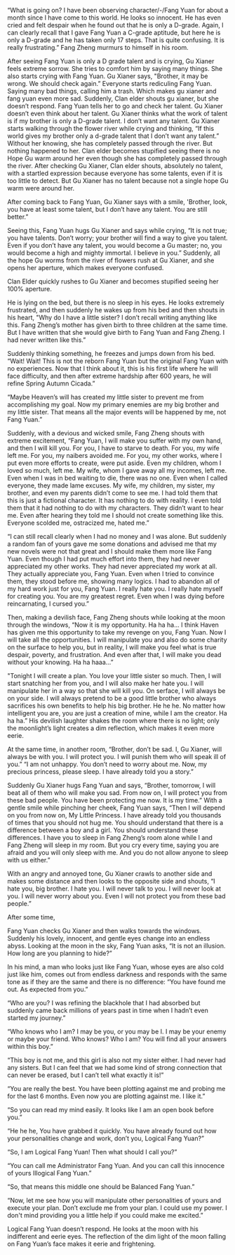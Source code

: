 “What is going on? I have been observing character/-/Fang Yuan for about a month since I have come to this world. He looks so innocent. He has even cried and felt despair when he found out that he is only a D-grade. Again, I can clearly recall that I gave Fang Yuan a C-grade aptitude, but here he is only a D-grade and he has taken only 17 steps. That is quite confusing. It is really frustrating.” Fang Zheng murmurs to himself in his room. 

After seeing Fang Yuan is only a D grade talent and is crying, Gu Xianer feels extreme sorrow. She tries to comfort him by saying many things. She also starts crying with Fang Yuan. Gu Xianer says, "Brother, it may be wrong. We should check again.” Everyone starts rediculing Fang Yuan. Saying many bad things, calling him a trash. Which makes gu xianer and fang yuan even more sad. Suddenly, Clan elder shouts gu xianer, but she doesn’t respond. Fang Yuan tells her to go and check her talent. Gu Xianer doesn’t even think about her talent. Gu Xianer thinks what the work of talent is if my brother is only a D-grade talent. I don’t want any talent. Gu Xianer starts walking through the flower river while crying and thinking, “If this world gives my brother only a d-grade talent that I don’t want any talent.” Without her knowing, she has completely passed through the river. But nothing happened to her. Clan elder becomes stupified seeing there is no Hope Gu warm around her even though she has completely passed through the river. After checking Gu Xianer, Clan elder shouts, absolutely no talent, with a startled expression because everyone has some talents, even if it is too little to detect. But Gu Xianer has no talent because not a single hope Gu warm were around her. 

After coming back to Fang Yuan, Gu Xianer says with a smile, 'Brother, look, you have at least some talent, but I don’t have any talent. You are still better.”

Seeing this, Fang Yuan hugs Gu Xianer and says while crying, “It is not true; you have talents. Don’t worry; your brother will find a way to give you talent. Even if you don’t have any talent, you would become a Gu master; no, you would become a high and mighty immortal. I believe in you.” Suddenly, all the hope Gu worms from the river of flowers rush at Gu Xianer, and she opens her aperture, which makes everyone confused.

Clan Elder quickly rushes to Gu Xianer and becomes stupified seeing her 100% aperture.

He is lying on the bed, but there is no sleep in his eyes. He looks extremely frustrated, and then suddenly he wakes up from his bed and then shouts in his heart, "Why do I have a little sister? I don’t recall writing anything like this. Fang Zheng’s mother has given birth to three children at the same time. But I have written that she would give birth to Fang Yuan and Fang Zheng. I had never written like this.”

Suddenly thinking something, he freezes and jumps down from his bed. “Wait! Wait! This is not the reborn Fang Yuan but the original Fang Yuan with no experiences. Now that I think about it, this is his first life where he will face difficulty, and then after extreme hardship after 600 years, he will refine Spring Autumn Cicada.”

“Maybe Heaven’s will has created my little sister to prevent me from accomplishing my goal. Now my primary enemies are my big brother and my little sister. That means all the major events will be happened by me, not Fang Yuan.”

Suddenly, with a devious and wicked smile, Fang Zheng shouts with extreme excitement, “Fang Yuan, I will make you suffer with my own hand, and then I will kill you. For you, I have to starve to death. For you, my wife left me. For you, my naibers avoided me. For you, my other works, where I put even more efforts to create, were put aside. Even my children, whom I loved so much, left me. My wife, whom I gave away all my incomes, left me. Even when I was in bed waiting to die, there was no one. Even when I called everyone, they made lame excuses. My wife, my children, my sister, my brother, and even my parents didn’t come to see me. I had told them that this is just a fictional character. It has nothing to do with reality. I even told them that it had nothing to do with my characters. They didn’t want to hear me. Even after hearing they told me I should not create something like this. Everyone scolded me, ostracized me, hated me.”

“I can still recall clearly when I had no money and I was alone. But suddenly a random fan of yours gave me some donations and advised me that my new novels were not that great and I should make them more like Fang Yuan. Even though I had put much effort into them, they had never appreciated my other works. They had never appreciated my work at all. They actually appreciate you, Fang Yuan. Even when I tried to convince them, they stood before me, showing many logics. I had to abandon all of my hard work just for you, Fang Yuan. I really hate you. I really hate myself for creating you. You are my greatest regret. Even when I was dying before reincarnating, I cursed you.”

Then, making a devilish face, Fang Zheng shouts while looking at the moon through the windows, “Now it is my opportunity. Ha ha ha... I think Haven has given me this opportunity to take my revenge on you, Fang Yuan. Now I will take all the opportunities. I will manipulate you and also do some charity on the surface to help you, but in reality, I will make you feel what is true despair, poverty, and frustration. And even after that, I will make you dead without your knowing. Ha ha haaa…”

"Tonight I will create a plan. You love your little sister so much. Then, I will start snatching her from you, and I will also make her hate you. I will manipulate her in a way so that she will kill you. On serface, I will always be on your side. I will always pretend to be a good little brother who always sacrifices his own benefits to help his big brother. He he he. No matter how intelligent you are, you are just a creation of mine, while I am the creator. Ha ha ha.” His devilish laughter shakes the room where there is no light; only the moonlight’s light creates a dim reflection, which makes it even more eerie.

At the same time, in another room, “Brother, don’t be sad. I, Gu Xianer, will always be with you. I will protect you. I will punish them who will speak ill of you.” “I am not unhappy. You don’t need to worry about me. Now, my precious princess, please sleep. I have already told you a story.” 

Suddenly Gu Xianer hugs Fang Yuan and says, “Brother, tomorrow, I will beat all of them who will make you sad. From now on, I will protect you from these bad people. You have been protecting me now. It is my time.” With a gentle smile while pinching her cheek, Fang Yuan says, “Then I will depend on you from now on, My Little Princess. I have already told you thousands of times that you should not hug me. You should understand that there is a difference between a boy and a girl. You should understand these differences. I have you to sleep in Fang Zheng’s room alone while I and Fang Zheng will sleep in my room. But you cry every time, saying you are afraid and you will only sleep with me. And you do not allow anyone to sleep with us either.” 

With an angry and annoyed tone, Gu Xianer crawls to another side and makes some distance and then looks to the opposite side and shouts, “I hate you, big brother. I hate you. I will never talk to you. I will never look at you. I will never worry about you. Even I will not protect you from these bad people.”

After some time, 

Fang Yuan checks Gu Xianer and then walks towards the windows. Suddenly his lovely, innocent, and gentle eyes change into an endless abyss. Looking at the moon in the sky, Fang Yuan asks, “It is not an illusion. How long are you planning to hide?” 

In his mind, a man who looks just like Fang Yuan, whose eyes are also cold just like him, comes out from endless darkness and responds with the same tone as if they are the same and there is no difference: “You have found me out. As expected from you.” 

“Who are you? I was refining the blackhole that I had absorbed but suddenly came back millions of years past in time when I hadn’t even started my journey.”

“Who knows who I am? I may be you, or you may be I. I may be your enemy or maybe your friend. Who knows? Who I am? You will find all your answers within this boy.”

“This boy is not me, and this girl is also not my sister either. I had never had any sisters. But I can feel that we had some kind of strong connection that can never be erased, but I can’t tell what exactly it is!”

“You are really the best. You have been plotting against me and probing me for the last 6 months. Even now you are plotting against me. I like it.”

“So you can read my mind easily. It looks like I am an open book before you.”

“He he he, You have grabbed it quickly. You have already found out how your personalities change and work, don’t you, Logical Fang Yuan?”

“So, I am Logical Fang Yuan! Then what should I call you?”

“You can call me Administrator Fang Yuan. And you can call this innocence of yours Illogical Fang Yuan.”

“So, that means this middle one should be Balanced Fang Yuan.”

“Now, let me see how you will manipulate other personalities of yours and execute your plan. Don’t exclude me from your plan. I could use my power. I don't mind providing you a little help if you could make me excited.” 

Logical Fang Yuan doesn’t respond. He looks at the moon with his indifferent and eerie eyes. The reflection of the dim light of the moon falling on Fang Yuan’s face makes it eerie and frightening.